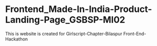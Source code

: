 # Frontend_Made-In-India-Product-Landing-Page_GSBSP-MI02
This is website is created for Girlscript-Chapter-Bilaspur Front-End-Hackathon
